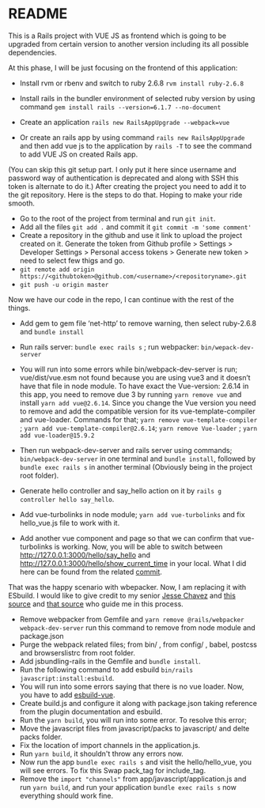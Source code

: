 # README

This is a Rails project with VUE JS as frontend which is going to be upgraded from certain version to another version including its all possible dependencies.

At this phase, I will be just focusing on the frontend of this application:

* Install rvm or rbenv and switch to ruby 2.6.8  `rvm install ruby-2.6.8`

* Install rails in the bundler environment of selected ruby version by using command  `gem install rails --version=6.1.7 --no-document`

* Create an application `rails new RailsAppUpgrade --webpack=vue`

* Or create an rails app by using command `rails new RailsAppUpgrade` and then add vue js to the application by `rails -T`  to see the command to add VUE JS on created Rails app.

(You can skip this git setup part. I only put it here since username and password way of authentication is deprecated and along with SSH this token is alternate to do it.)
After creating the project you need to add it to the git repository. Here is the steps to do that. Hoping to make your ride smooth.
* Go to the root of the project from terminal and run `git init`.
* Add all the files `git add .` and commit it `git commit -m 'some comment'`
* Create a repository in the github and use it link to upload the project created on it. Generate the token from Github profile > Settings > Developer Settings > Personal access tokens > Generate new token > need to select few thigs and go.
* `git remote add origin https://<githubtoken>@github.com/<username>/<repositoryname>.git`
* `git push -u origin master`

Now we have our code in the repo, I can continue with the rest of the things.

* Add gem to gem file ‘net-http’ to remove warning, then select ruby-2.6.8 and `bundle install`

* Run rails server: `bundle exec rails s` ; run webpacker: `bin/wepack-dev-server`

* You will run into some errors while bin/webpack-dev-server is run; vue/dist/vue.esm not found because you are using vue3 and it doesn’t have that file in node module. To have exact the Vue-version: 2.6.14 in this app, you need to remove due 3 by running `yarn remove vue` and install `yarn add vue@2.6.14`. Since you change the Vue version you need to remove and add the compatible version for its vue-template-compiler and vue-loader. Commands for that; `yarn remove vue-template-compiler` ; `yarn add vue-template-compiler@2.6.14`; `yarn remove Vue-loader` ; `yarn add vue-loader@15.9.2`

* Then run webpack-dev-server and rails server using commands;  `bin/webpack-dev-server` in one terminal and `bundle install`, followed by `bundle exec rails s` in another terminal (Obviously being in the project root folder).

* Generate hello controller and say_hello action on it by `rails g controller hello say_hello`.

* Add vue-turbolinks in node module; `yarn add vue-turbolinks` and fix hello_vue.js file to work with it.

* Add another vue component and page so that we can confirm that vue-turbolinks is working. Now, you will be able to switch between http://127.0.0.1:3000/hello/say_hello and http://127.0.0.1:3000/hello/show_current_time in your local. What I did here can be found from the related [commit](https://github.com/Dipesh8Bhatta/RailsAppUpgrade/commit/378a2d2a1c7193145ccca18bc20a68da3f9132b0).


That was the happy scenario with wbepacker. Now, I am replacing it with ESbuild.
I would like to give credit to my senior [Jesse Chavez](https://github.com/JesseChavez) and [this source](https://www.fastruby.io/blog/esbuild/webpacker/javascript/migrate-from-webpacker-to-esbuild.html) and [that source](https://dev.to/thomasvanholder/how-to-migrate-from-webpacker-to-jsbundling-rails-esbuild-5f2) who guide me in this process.

*  Remove webpacker from Gemfile and `yarn remove @rails/webpacker webpack-dev-server` run this command to remove from node module and package.json
*  Purge the webpack related files; from bin/ , from config/ , babel, postcss and browserslistrc from root folder.
*  Add jsbundling-rails in the Gemfile and `bundle install`.
*  Run the following command to add esbuild `bin/rails javascript:install:esbuild`.
*  You will run into some errors saying that there is no vue loader. Now, you have to add [esbuild-vue](https://github.com/apeschar/esbuild-vue).
*  Create build.js and configure it along with package.json taking reference from the plugin documentation and esbuild.
*  Run the `yarn build`, you will run into some error. To resolve this error;
*  Move the javascript files from javascript/packs to javascript/ and delte packs folder.
*  Fix the location of import channels in the application.js.
*  Run `yarn build`, it shouldn't throw any errors now.
*  Now run the app `bundle exec rails s` and visit the hello/hello_vue, you will see errors. To fix this Swap pack_tag for include_tag.
*  Remove the `import "channels"` from app/javascript/application.js and run `yarn build`, and run your application `bundle exec rails s` now everything should work fine.

 
